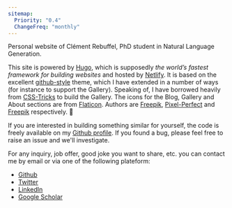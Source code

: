 ```yaml
---
sitemap:
  Priority: "0.4"
  ChangeFreq: "monthly"
---
```


Personal website of Clément Rebuffel, PhD student in Natural Language Generation.

This site is powered by [Hugo][1], which is supposedly _the world’s fastest framework for building websites_ and hosted by [Netlify][4]. It is based on the excellent [github-style][2] theme, which I have extended in a number of ways (for instance to support the Gallery). Speaking of, I have borrowed heavily from [CSS-Tricks][3] to build the Gallery. The icons for the Blog, Gallery and About sections are from [Flaticon][5]. Authors are [Freepik][7], [Pixel-Perfect][6] and [Freepik][7] respectively. :pray:

If you are interested in building something similar for yourself, the code is freely available on my [Github profile][8]. If you found a bug, please feel free to raise an issue and we'll investigate.

For any inquiry, job offer, good joke you want to share, etc. you can contact me by email or via one of the following plateform:

<div class="social-media">
<ul>

<li>
    <a style="color: inherit;"  href="https://github.com/KaijuML">
    <i class="fab fa-github"></i>
    <span> Github </span>
    </a>
</li>

<li>
    <a style="color: inherit;"  href="https://twitter.com/ClementRebuffel">
    <i class="fab fa-twitter"></i>
    <span> Twitter </span>
    </a>
</li>

<li>
    <a style="color: inherit;"  href="https://fr.linkedin.com/in/clementrebuffel">
    <i class="fab fa-linkedin-in"></i>
    <span> LinkedIn </span>
    </a>
</li>

<li>
    <a style="color: inherit;"  href="https://scholar.google.com/citations?user=QxRGjEUAAAAJ&hl=en">
    <i class="fas fa-graduation-cap"></i>
    <span> Google Scholar </span>
    </a>
</li>

</ul>
</div>

[1]: https://gohugo.io/
[2]: https://github.com/MeiK2333/github-style
[3]: https://css-tricks.com/look-ma-no-media-queries-responsive-layouts-using-css-grid/
[4]: https://www.netlify.com/
[5]: https://www.flaticon.com/
[6]: https://www.flaticon.com/authors/pixel-perfect
[7]: https://www.freepik.com
[8]: https://github.com/KaijuML
